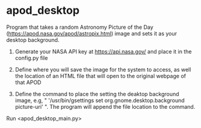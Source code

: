 # apod_desktop

Program that takes a random Astronomy Picture of the Day (https://apod.nasa.gov/apod/astropix.html) image and sets it as your desktop background.

1. Generate your NASA API key at https://api.nasa.gov/ and place it in the config.py file

2. Define where you will save the image for the system to access, as well the location of an HTML file that will open to the original webpage of that APOD

3. Define the command to place the setting the deaktop background image, e.g, " '/usr/bin/gsettings set org.gnome.desktop.background picture-uri' ". The program will append the file location to the command.

Run <apod_desktop_main.py>
